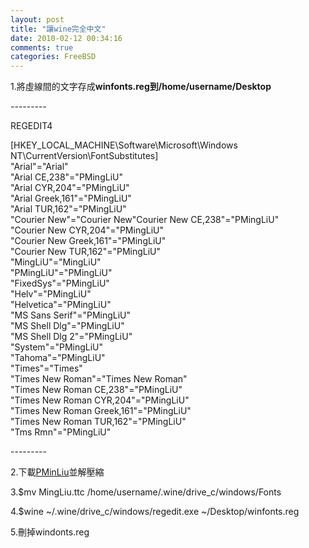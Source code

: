 ```yaml
---
layout: post
title: "讓wine完全中文"
date: 2010-02-12 00:34:16
comments: true
categories: FreeBSD
---
```

<p>1.將虛線間的文字存成<strong>winfonts.reg到/home/username/Desktop</strong></p><p>---------</p><p>REGEDIT4</p><p>[HKEY_LOCAL_MACHINE\Software\Microsoft\Windows NT\CurrentVersion\FontSubstitutes]<br />"Arial"="Arial"<br />"Arial CE,238"="PMingLiU"<br />"Arial CYR,204"="PMingLiU"<br />"Arial Greek,161"="PMingLiU"<br />"Arial TUR,162"="PMingLiU"<br />"Courier New"="Courier New<span id="more-367"></span>"Courier New CE,238"="PMingLiU"<br />"Courier New CYR,204"="PMingLiU"<br />"Courier New Greek,161"="PMingLiU"<br />"Courier New TUR,162"="PMingLiU"<br />"MingLiU"="MingLiU"<br />"PMingLiU"="PMingLiU"<br />"FixedSys"="PMingLiU"<br />"Helv"="PMingLiU"<br />"Helvetica"="PMingLiU"<br />"MS Sans Serif"="PMingLiU"<br />"MS Shell Dlg"="PMingLiU"<br />"MS Shell Dlg 2"="PMingLiU"<br />"System"="PMingLiU"<br />"Tahoma"="PMingLiU"<br />"Times"="Times"<br />"Times New Roman"="Times New Roman"<br />"Times New Roman CE,238"="PMingLiU"<br />"Times New Roman CYR,204"="PMingLiU"<br />"Times New Roman Greek,161"="PMingLiU"<br />"Times New Roman TUR,162"="PMingLiU"<br />"Tms Rmn"="PMingLiU"</p><p>---------</p><p>2.下載<a href="http://mingliu.myweb.hinet.net/MingLiu/MingLiU.zip">PMinLiu</a>並解壓縮</p><p>3.$mv MingLiu.ttc /home/username/.wine/drive_c/windows/Fonts</p><p>4.$wine ~/.wine/drive_c/windows/regedit.exe ~/Desktop/winfonts.reg</p><p>5.刪掉windonts.reg</p>
